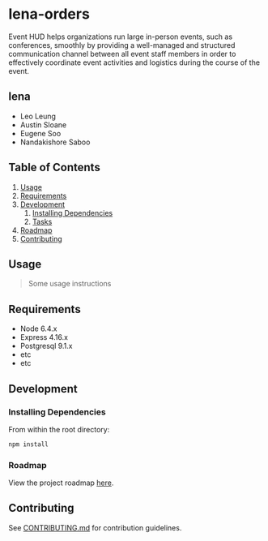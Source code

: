 # lena-orders

Event HUD helps organizations run large in-person events, such as conferences, smoothly by providing a well-managed and structured communication channel between all event staff members in order to effectively coordinate event activities and logistics during the course of the event.

## lena

- Leo Leung
- Austin Sloane
- Eugene Soo 
- Nandakishore Saboo

## Table of Contents

1. [Usage](#Usage)
1. [Requirements](#requirements)
1. [Development](#development)
    1. [Installing Dependencies](#installing-dependencies)
    1. [Tasks](#tasks)
1. [Roadmap](#roadmap)
1. [Contributing](#contributing)

## Usage

> Some usage instructions

## Requirements

- Node 6.4.x
- Express 4.16.x
- Postgresql 9.1.x
- etc
- etc

## Development

### Installing Dependencies

From within the root directory:

``` bash
npm install
```

### Roadmap

View the project roadmap [here](LINK_TO_APP_PLAN).


## Contributing

See [CONTRIBUTING.md](CONTRIBUTING.md) for contribution guidelines.

[LINK_TO_APP_PLAN]: https://docs.google.com/document/d/1FieU-JmYZvuqtOi9WySy4FsOhVgMdWnBjQewCObnM6I/edit#heading=h.kdpea8yi6wmv
